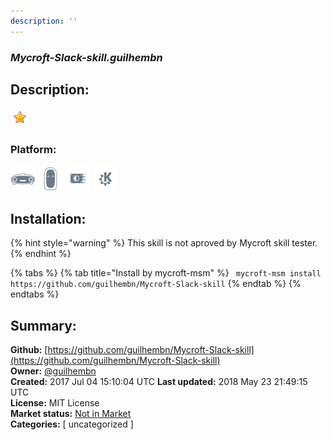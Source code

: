 ```yaml
---
description: ''
---
```


### _Mycroft-Slack-skill.guilhembn_  
## Description:  
  
  
![](../.gitbook/assets/star.png)  
  
### Platform:  
 ![Mark I](../.gitbook/assets/mark-1-icon.png)  ![Mark II](../.gitbook/assets/mark-2-icon.png)  ![Picroft](../.gitbook/assets/picroft-icon.png)  ![plasmoid](../.gitbook/assets/kde.png)   
## Installation:  
{% hint style="warning" %}
This skill is not aproved by Mycroft skill tester.
{% endhint %}
    
{% tabs %}
{% tab title="Install by mycroft-msm" %}
``` mycroft-msm install https://github.com/guilhembn/Mycroft-Slack-skill```
{% endtab %}
  {% endtabs %}
    
## Summary:  
**Github:** [https://github.com/guilhembn/Mycroft-Slack-skill](https://github.com/guilhembn/Mycroft-Slack-skill)  
**Owner:** [@guilhembn](https://github.com/guilhembn)  
**Created:** 2017 Jul 04 15:10:04 UTC  **Last updated:** 2018 May 23 21:49:15 UTC  
**License:** MIT License  
**Market status:** [Not in Market](https://market.mycroft.ai/skill/)  
**Categories:** [ uncategorized ]   
